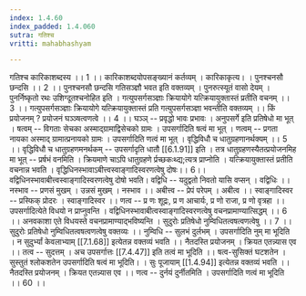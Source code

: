 ```yaml
---
index: 1.4.60
index_padded: 1.4.060
sutra: गतिश्च
vritti: mahabhashyam

---
```

 गतिश्च कारिकाशब्दस्य ।। 1 ।। कारिकाशब्दयोपसङ्ख्यानं कर्तव्यम् । कारिकाकृत्य। । पुनश्चनसौ छन्दसि ।। 2 ।। पुनश्चनसौ छन्दसि गतिसञ्ज्ञौ भवत इति वक्तव्यम् । पुनरुत्स्यूतं वासो देयम् । पुनर्निष्कृतो रथः उशिग्दूतश्चनोहित इति । गत्युपसर्गसञ्ज्ञाः क्रियायोगे यत्क्रियायुक्तास्तं प्रतीति वचनम् ।। 3 ।। गत्युपसर्गसञ्ज्ञाः क्रियायोगे यत्क्रियायुक्तास्तं प्रति गत्युपसर्गसञ्ज्ञा भवन्तीति वक्तव्यम् ।। किं प्रयोजनम् ? प्रयोजनं घञ्ञ्षत्वणत्वे ।। 4 ।। घञ्ञ् -- प्रवृद्धो भावः प्रभावः । अनुपसर्गे इति प्रतिषेधो मा भूत् । षत्वम् -- विगताः सेचका अस्माद्ग्रामाद्विसेचको ग्रामः । उपसर्गादिति षत्वं मा भूत् । णत्वम् -- प्रगता नायका अस्माद् ग्रामात्प्रनायको ग्रामः । उपसर्गादिति णत्वं मा भूत् । वृद्धिविधौ च धातुग्रहणानर्थक्यम् ।। 5 ।। वृद्धिविधौ च धातुग्रहणमनर्थकम् -- उपसर्गादृति धातौ [[6.1.91]] इति । तत्र धातुग्रहणस्यैतत्प्रयोजनमिह मा भूत् -- प्रर्षभं वनमिति । क्रियमाणे चाऽपि धातुग्रहणे र्प्रच्छकःथ्द्य;त्यत्र प्राप्नोति । यत्क्रियायुक्तास्तं प्रतीति वचनान्न भवति । वृद्धिधिनस्भावाऽबीत्त्वस्वाङ्गादिस्वरणत्वेषु दोषः।। 6।। वद्विधिनस्भावाबीत्त्वस्वाङ्गादिस्वरणत्वेषु दोषो भवति। वद्विधि -- यदुद्वतो निवतो यासि वप्सन् । वद्विधिः ।। नस्भाव -- प्रणसं मुखम् । उन्नसं मुखम् । नस्भाव ।। अबीत्त्व -- प्रेपं परेपम् । अबीत्व ।। स्वाङ्गादिस्वर -- प्रस्फिक् प्रोदरः । स्वाङ्गादिस्वर ।। णत्व -- प्र णः शूद्रः, प्र ण आचार्यः, प्र णो राजा, प्र णो वृत्रहा ।। उपसर्गादित्येते विधयो न प्राप्नुवन्ति । वद्विधिनस्भावाबीत्वस्वाङ्गादिस्वरणत्वेषु वचनप्रामाण्यात्सिद्धम् ।। 6 ।। अनवकाशा एते विधयस्ते वचनप्रामाण्याद्भविष्यन्ति । सुदुरोः प्रतिषेधो नुम्विधितत्वषत्वणत्वेषु ।। 7 ।। सुदुरोः प्रतिषेधो नुम्विधितत्वषत्वणत्वेषु वक्तव्यः ।। नुम्विधि -- सुलभं दुर्लभम् । उपसर्गादिति नुम् मा भूदिति । न सुदुर्भ्यां केवलाभ्याम् [[7.1.68]] इत्येतन्न वक्तव्यं भवति ।। नैतदस्ति प्रयोजनम् । क्रियत एतन्न्यास एव ।। तत्व -- सुदत्तम् । अच उपसर्गात्तः [[7.4.47]] इति तत्वं मा भूदिति ।। षत्व-सुसिक्तं घटशतेन । सुस्तुतं श्लोकशतेन उपसर्गादिति षत्वं मा भूदिति। । सुः पूजायाम् [[1.4.94]] इत्येतन्न वक्तव्यं भवति ।। नैतदस्ति प्रयोजनम् । क्रियत एतन्न्यास एव ।। णत्व -- दुर्नयं दुर्नीतमिति । उपसर्गादिति णत्वं मा भूदिति ।। 60 ।। 